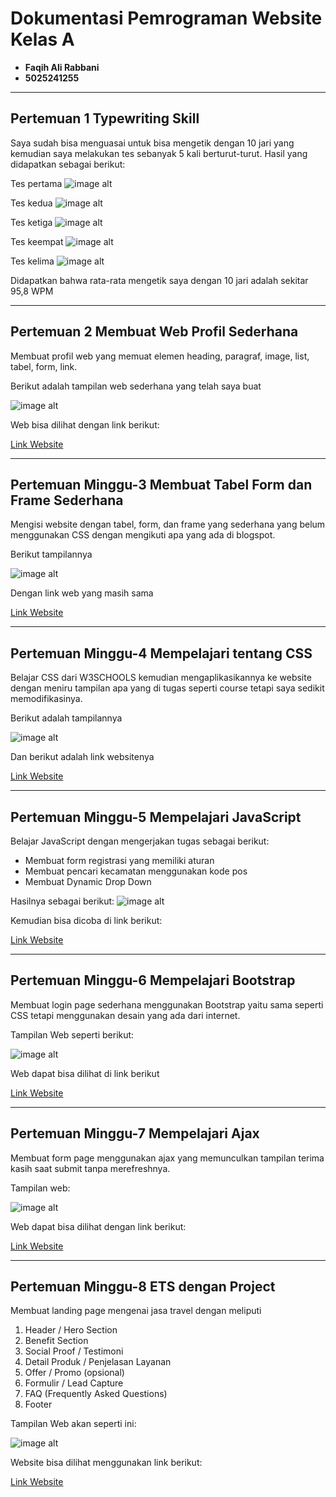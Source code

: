 # Dokumentasi Pemrograman Website Kelas A
- __Faqih Ali Rabbani__
- __5025241255__
------------------------------------------
## Pertemuan 1 Typewriting Skill

Saya sudah bisa menguasai untuk bisa mengetik dengan 10 jari yang kemudian saya melakukan tes sebanyak 5 kali berturut-turut. Hasil yang didapatkan sebagai berikut:

Tes pertama
![image alt](https://github.com/fqhali/Dokumentasi-PWEB-A/blob/5f1b905d1c8e64b41a9e8c8bbcd986c26d827788/asset/Screenshot%20(121).png)

Tes kedua
![image alt](https://github.com/fqhali/Dokumentasi-PWEB-A/blob/5f1b905d1c8e64b41a9e8c8bbcd986c26d827788/asset/Screenshot%20(122).png)

Tes ketiga
![image alt](https://github.com/fqhali/Dokumentasi-PWEB-A/blob/5f1b905d1c8e64b41a9e8c8bbcd986c26d827788/asset/Screenshot%20(123).png)

Tes keempat
![image alt](https://github.com/fqhali/Dokumentasi-PWEB-A/blob/5f1b905d1c8e64b41a9e8c8bbcd986c26d827788/asset/Screenshot%20(125).png)

Tes kelima
![image alt](https://github.com/fqhali/Dokumentasi-PWEB-A/blob/5f1b905d1c8e64b41a9e8c8bbcd986c26d827788/asset/Screenshot%20(126).png)

Didapatkan bahwa rata-rata mengetik saya dengan 10 jari adalah sekitar 95,8 WPM

------------------------------------------------------
## Pertemuan 2 Membuat Web Profil Sederhana

Membuat profil web yang memuat elemen heading, paragraf, image, list, tabel, form, link.

Berikut adalah tampilan web sederhana yang telah saya buat

![image alt](https://github.com/fqhali/Dokumentasi-PWEB-A/blob/6718fdf8e6ed550777542eb0c9c51f33ec857d9a/asset/Screenshot%20(128).png)

Web bisa dilihat dengan link berikut:

[Link Website](https://fqhali.github.io/profilhtml/)

----------------------
## Pertemuan Minggu-3 Membuat Tabel Form dan Frame Sederhana

Mengisi website dengan tabel, form, dan frame yang sederhana yang belum menggunakan CSS dengan mengikuti apa yang ada di blogspot.

Berikut tampilannya

![image alt](https://github.com/fqhali/Dokumentasi-PWEB-A/blob/c116d9a9c5007e65a451d7ff98a7fef3438a051f/asset/Screenshot%20(138).png)

Dengan link web yang masih sama

[Link Website](https://fqhali.github.io/profilhtml/)

---------------------
## Pertemuan Minggu-4 Mempelajari tentang CSS

Belajar CSS dari W3SCHOOLS kemudian mengaplikasikannya ke website dengan meniru tampilan apa yang di tugas seperti course tetapi saya sedikit memodifikasinya. 

Berikut adalah tampilannya

![image alt](https://github.com/fqhali/Dokumentasi-PWEB-A/blob/df8f56b599c5d381d5090d8a6fe78f6b160ce48c/asset/Screenshot%202025-09-21%20194538.png)

Dan berikut adalah link websitenya

[Link Website](https://fqhali.github.io/profilhtml/)

---------------------
## Pertemuan Minggu-5 Mempelajari JavaScript

Belajar JavaScript dengan mengerjakan tugas sebagai berikut:

- Membuat form registrasi yang memiliki aturan
- Membuat pencari kecamatan menggunakan kode pos
- Membuat Dynamic Drop Down

Hasilnya sebagai berikut:
![image alt](https://github.com/fqhali/Dokumentasi-PWEB-A/blob/2ba9990825553026df34a32f8198d20fda0f6cc0/asset/Screenshot%202025-09-28%20231523.png)

Kemudian bisa dicoba di link berikut:

[Link Website](https://fqhali.github.io/profilhtml/)

-----------------------
## Pertemuan Minggu-6 Mempelajari Bootstrap

Membuat login page sederhana menggunakan Bootstrap yaitu sama seperti CSS tetapi menggunakan desain yang ada dari internet.

Tampilan Web seperti berikut:

![image alt](https://github.com/fqhali/Dokumentasi-PWEB-A/blob/fc66b5a92ca569bdd30cfa58a0610219acd7daf0/asset/Screenshot%20(151).png)

Web dapat bisa dilihat di link berikut

[Link Website](https://fqhali.github.io/bootstraptes/)

----------------------------
## Pertemuan Minggu-7 Mempelajari Ajax

Membuat form page menggunakan ajax yang memunculkan tampilan terima kasih saat submit tanpa merefreshnya.

Tampilan web:

![image alt](https://github.com/fqhali/Dokumentasi-PWEB-A/blob/fc66b5a92ca569bdd30cfa58a0610219acd7daf0/asset/Screenshot%20(150).png)

Web dapat bisa dilihat dengan link berikut:

[Link Website](https://fqhali.github.io/ajaxtest/)

------------------------------
## Pertemuan Minggu-8 ETS dengan Project

Membuat landing page mengenai jasa travel dengan meliputi 
1. Header / Hero Section
2. Benefit Section
3. Social Proof / Testimoni
4. Detail Produk / Penjelasan Layanan
5. Offer / Promo (opsional)
6. Formulir / Lead Capture
7. FAQ (Frequently Asked Questions)
8. Footer

Tampilan Web akan seperti ini:

![image alt](https://github.com/fqhali/Dokumentasi-PWEB-A/blob/4529fa5b14f1da9a5cdc34cd19850ad0152e05f8/asset/Screenshot%20(152).png)

Website bisa dilihat menggunakan link berikut:

[Link Website](https://fqhali.github.io/projectETS/)

